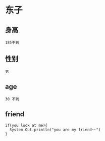 # 东子
## 身高
```
185不到
```
## 性别
```
男
```
## age
```
30 不到
```
## friend
```
if(you look at me){
  System.Out.println("you are my friend~~")
}
```
